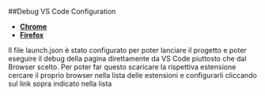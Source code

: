 ##Debug VS Code Configuration
- [**Chrome**](https://code.visualstudio.com/blogs/2016/02/23/introducing-chrome-debugger-for-vs-code) 
- [**Firefox**](https://marketplace.visualstudio.com/items?itemName=firefox-devtools.vscode-firefox-debug)

Il file launch.json è stato configurato per poter lanciare il progetto e poter eseguire il debug della pagina direttamente da VS Code piuttosto che dal Browser scelto.
Per poter far questo scaricare la rispettiva estensione cercare il proprio browser nella lista delle estensioni e configurarli cliccando sul link sopra indicato nella lista
